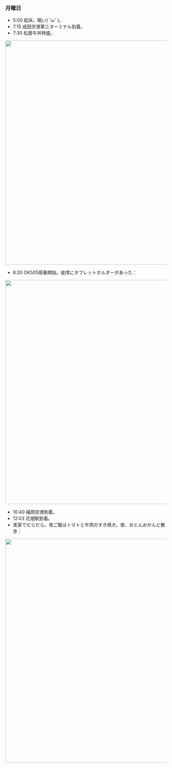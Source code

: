 ### 月曜日

* 5:00 起床。眠い( ˘ω˘ )。
* 7:15 成田空港第三ターミナル到着。
* 7:30 松屋牛丼特盛。

<img src="https://i.imgur.com/ZL6EBWc.jpg" width="700">

* 8:20 GK505搭乗開始。座席にタブレットホルダーがあった：

<img src="https://i.imgur.com/2G83rnE.jpg" width="700">

* 10:40 福岡空港到着。
* 12:03 花畑駅到着。
* 実家でだらだら。夜ご飯はトマトと牛肉のすき焼き。夜、おとんおかんと散歩：

<img src="https://i.imgur.com/FrtwcZG.jpg" width="700">